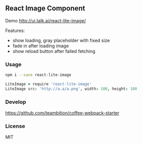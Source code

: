 
React Image Component
----

Demo http://ui.talk.ai/react-lite-image/

Features:

* show loading, gray placeholder with fixed size
* fade in after loading image
* show reload button after failed fetching

### Usage

```bash
npm i --save react-lite-image
```

```coffee
LiteImage = require 'react-lite-image'
LiteImage src: 'http://a.a/a.png', width: 100, height: 100
```

### Develop

https://github.com/teambition/coffee-webpack-starter

### License

MIT
